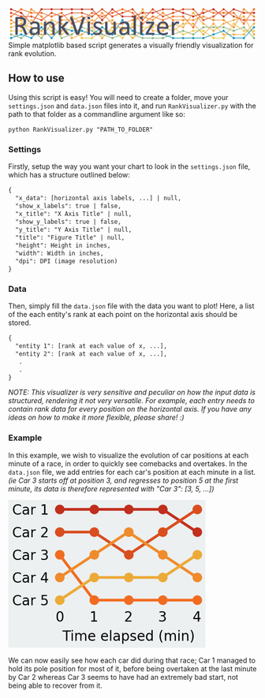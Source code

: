 ![Rank Visualizer banner Image](Banner/Banner.png)
Simple matplotlib based script generates a visually friendly visualization for rank evolution.

## How to use
Using this script is easy! You will need to create a folder, move your `settings.json` and `data.json` files into it, and run `RankVisualizer.py` with the path to that folder as a commandline argument like so:

```
python RankVisualizer.py "PATH_TO_FOLDER"
```

### Settings
Firstly, setup the way you want your chart to look in the `settings.json` file, which has a structure outlined below:
```
{
  "x_data": [horizontal axis labels, ...] | null,
  "show_x_labels": true | false,
  "x_title": "X Axis Title" | null,
  "show_y_labels": true | false,
  "y_title": "Y Axis Title" | null,
  "title": "Figure Title" | null,
  "height": Height in inches,
  "width": Width in inches,
  "dpi": DPI (image resolution)
}
```

### Data
Then, simply fill the `data.json` file with the data you want to plot! Here, a list of the each entity's rank at each point on the horizontal axis should be stored.
```
{
  "entity 1": [rank at each value of x, ...],
  "entity 2": [rank at each value of x, ...],
   .
   .
}
```
*NOTE: This visualizer is very sensitive and peculiar on how the input data is structured, rendering it not very versatile. For example, each entry needs to contain rank data for every position on the horizontal axis. If you have any ideas on how to make it more flexible, please share! :)*

### Example
In this example, we wish to visualize the evolution of car positions at each minute of a race, in order to quickly see comebacks and overtakes. In the `data.json` file, we add entries for each car's position at each minute in a list.
*(ie Car 3 starts off at position 3, and regresses to position 5 at the first minute, its data is therefore represented with "Car 3": [3, 5, ...])*

![Example visualization](Example/RankVisual.png)

We can now easily see how each car did during that race; Car 1 managed to hold its pole position for most of it, before being overtaken at the last minute by Car 2 whereas Car 3 seems to have had an extremely bad start, not being able to recover from it.
